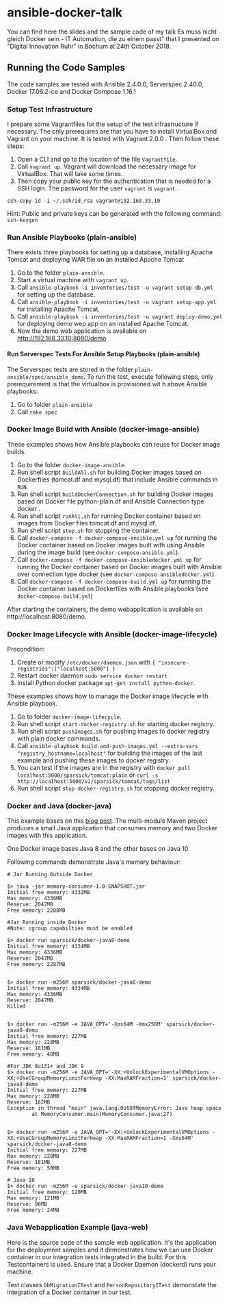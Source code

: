 # ansible-docker-talk
You can find here the slides and the sample code of my talk Es muss nicht gleich Docker sein - IT Automation, die zu einem passt" that I presented on "Digital Innovation Ruhr" in Bochum at 24th October 2018.


## Running the Code Samples
The code samples are tested with Ansible 2.4.0.0, Serverspec 2.40.0, Docker 17.06.2-ce and Docker Compose 1.16.1

### Setup Test Infrastructure
I prepare some Vagrantfiles for the setup of the test infrastructure if necessary. The only prerequires are that you have to install VirtualBox and Vagrant on your machine. It is tested with Vagrant 2.0.0 . Then follow these steps:

1. Open a CLI and go to the location of the file `Vagrantfile`.
2. Call `vagrant up`. Vagrant will download the necessary image for VirtualBox. That will take some times.
3. Then copy your public key for the authentication that is needed for a SSH login. The password for the user `vagrant` is `vagrant`.
```
ssh-copy-id -i ~/.ssh/id_rsa vagrant@192.168.33.10
```
Hint: Public and private keys can be generated with the following command: `ssh-keygen`

### Run Ansible Playbooks (plain-ansible)
There exists three playbooks for setting up a database, installing Apache Tomcat and deploying WAR file on an installed Apache Tomcat

1. Go to the folder `plain-ansible`.
2. Start a virtual machine with `vagrant up`.
2. Call `ansible-playbook -i inventories/test -u vagrant setup-db.yml` for setting up the database.
3. Call `ansible-playbook -i inventories/test -u vagrant setup-app.yml` for installing Apache Tomcat.
4. Call `ansible-playbook -i inventories/test -u vagrant deploy-demo.yml` for deploying demo wep app on an installed Apache Tomcat.
5. Now the demo web application is available on http://192.168.33.10:8080/demo


#### Run Serverspec Tests For Ansible Setup Playbooks (plain-ansible)
The Serverspec tests are stored in the folder `plain-ansible/spec/ansible_demo`. To run the test, execute following steps, only prerequirement is that the virtualbox is provisioned wit h above Ansible playbooks:

1. Go to folder `plain-ansible`
2. Call `rake spec`

### Docker Image Build with Ansible (docker-image-ansible)
These examples shows how Ansible playbooks can reuse for Docker image builds.

1. Go to the folder `docker-image-ansible`.
2. Run shell script `buildAll.sh` for building Docker images based on Dockerfiles (tomcat.df and mysql.df) that include Ansible commands in `RUN`.
3. Run shell script `buildDockerConnection.sh` for building Docker images based on Docker file python-plain.df and Ansible Connection type _docker_ .
3. Run shell script `runAll.sh` for running Docker container based on images from Docker files tomcat.df and mysql.df.
4. Run shell script `stop.sh` for stopping the container.
5. Call `docker-compose -f docker-compose-ansible.yml up` for running the Docker container based on Docker images built with using Ansible during the image build (see `docker-compose-ansible.yml`).
5. Call `docker-compose -f docker-compose-ansibledocker.yml up` for running the Docker container based on Docker images built with Ansible over connection type docker (see `docker-compose-ansibledocker.yml`).
6. Call `docker-compose -f docker-compose-build.yml up` for running the Docker container based on Dockerfiles with Ansible playbooks (see `docker-compose-build.yml`)

After starting the containers, the demo webapplication is available on http://localhost:8080/demo.

### Docker Image Lifecycle with Ansible (docker-image-lifecycle)
Precondition:
1. Create or modify `/etc/docker/daemon.json` with `{ "insecure-registries":["localhost:5000"] }`
2. Restart docker daemon `sudo service docker restart`
3. Install Python docker package `apt-get install python-docker`.

These examples shows how to manage the Docker image lifecycle with Ansible playbook.
1. Go to folder `docker-image-lifecycle`.
1. Run shell script `start-docker-registry.sh` for starting docker registry.
2. Run shell script `pushImages.sh` for pushing images to docker registry with plain docker commands.
3. Call `ansible-playbook build-and-push-images.yml --extra-vars "registry_hostname=localhost"` for building the images of the last example and pushing these images to docker registry.
4. You can test if the images are in the registry with `docker pull localhost:5000/sparsick/tomcat:plain` or `curl -s http://localhost:5000/v2/sparsick/tomcat/tags/list`
5. Run shell script `stop-docker-registry.sh` for stopping docker registry.

### Docker and Java (docker-java)
This example bases on this [blog post](https://banzaicloud.com/blog/java-resource-limits/).
The multi-module Maven project produces a small Java application that consumes memory and two Docker images with this application.

One Docker image bases Java 8 and the other bases on Java 10.

Following commands demonstrate Java's memory behaviour:

```shell
# Jar Running Outside Docker

$> java -jar memory-consumer-1.0-SNAPSHOT.jar
Initial free memory: 4332MB
Max memory: 4336MB
Reserve: 2047MB
Free memory: 2288MB

#Jar Running inside Docker
#Note: cgroup capabilties must be enabled

$> docker run sparsick/docker-java8-demo
Initial free memory: 4334MB
Max memory: 4336MB
Reserve: 2047MB
Free memory: 2287MB


$> docker run -m256M sparsick/docker-java8-demo
Initial free memory: 4334MB
Max memory: 4336MB
Reserve: 2047MB
Killed


$> docker run -m256M -e JAVA_OPT='-Xms64M -Xmx256M' sparsick/docker-java8-demo
Initial free memory: 227MB
Max memory: 228MB
Reserve: 181MB
Free memory: 48MB

#For JDK 8u131+ and JDK 9
$> docker run -m256M -e JAVA_OPT='-XX:+UnlockExperimentalVMOptions -XX:+UseCGroupMemoryLimitForHeap -XX:MaxRAMFraction=1' sparsick/docker-java8-demo
Initial free memory: 227MB
Max memory: 228MB
Reserve: 182MB
Exception in thread "main" java.lang.OutOfMemoryError: Java heap space
        at MemoryConsumer.main(MemoryConsumer.java:27)


$> docker run -m256M -e JAVA_OPT='-XX:+UnlockExperimentalVMOptions -XX:+UseCGroupMemoryLimitForHeap -XX:MaxRAMFraction=1 -Xms64M' sparsick/docker-java8-demo
Initial free memory: 227MB
Max memory: 228MB
Reserve: 181MB
Free memory: 50MB

# Java 10
$> docker run -m256M -e sparsick/docker-java10-demo
Initial free memory: 120MB
Max memory: 121MB
Reserve: 96MB
Free memory: 24MB

```

### Java Webapplication Example (java-web)
Here is the source code of the sample web application. It's the application for the deployment samples and it demonstrates how we can use Docker container in our integration tests integrated in the build. For this Testcontainers is used. Ensure that a Docker Daemon (dockerd) runs your machine.

Test classes `DbMigrationITest` and `PersonRepositoryITest` demonstate the integration of a Docker container in our test.
